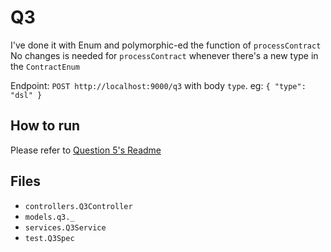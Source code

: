 # Q3
I've done it with Enum and polymorphic-ed the function of `processContract`
No changes is needed for `processContract` whenever there's a new type in the `ContractEnum`

Endpoint: `POST http://localhost:9000/q3` with body `type`. eg: `{ "type": "dsl" }`

How to run
---
Please refer to [Question 5's Readme](Q5.md)

Files
---
- `controllers.Q3Controller`
- `models.q3._`
- `services.Q3Service`
- `test.Q3Spec`